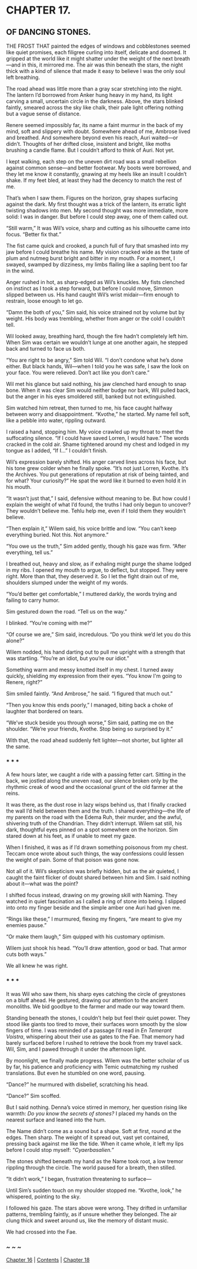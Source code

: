 # CHAPTER 17.

## OF DANCING STONES.


THE FROST THAT painted the edges of windows and cobblestones seemed like quiet promises, each filigree curling into itself, delicate and doomed. It gripped at the world like it might shatter under the weight of the next breath—and in this, it mirrored me. The air was thin beneath the stars, the night thick with a kind of silence that made it easy to believe I was the only soul left breathing.

The road ahead was little more than a gray scar stretching into the night. The lantern I’d borrowed from Anker hung heavy in my hand, its light carving a small, uncertain circle in the darkness. Above, the stars blinked faintly, smeared across the sky like chalk, their pale light offering nothing but a vague sense of distance.  

Renere seemed impossibly far, its name a faint murmur in the back of my mind, soft and slippery with doubt. Somewhere ahead of me, Ambrose lived and breathed. And somewhere beyond even his reach, Auri waited—or didn’t. Thoughts of her drifted close, insistent and bright, like moths brushing a candle flame. But I couldn’t afford to think of Auri. Not yet.  

I kept walking, each step on the uneven dirt road was a small rebellion against common sense—and better footwear. My boots were borrowed, and they let me know it constantly, gnawing at my heels like an insult I couldn’t shake. If my feet bled, at least they had the decency to match the rest of me.

That’s when I saw them. Figures on the horizon, gray shapes surfacing against the dark. My first thought was a trick of the lantern, its erratic light twisting shadows into men. My second thought was more immediate, more solid: I was in danger. But before I could step away, one of them called out.

“Still warm,” It was Wil’s voice, sharp and cutting as his silhouette came into focus. “Better fix that.”

The fist came quick and crooked, a punch full of fury that smashed into my jaw before I could breathe his name. My vision cracked wide as the taste of plum and nutmeg burst bright and bitter in my mouth. For a moment, I swayed, swamped by dizziness, my limbs flailing like a sapling bent too far in the wind.

Anger rushed in hot, as sharp-edged as Wil’s knuckles. My fists clenched on instinct as I took a step forward, but before I could move, Simmon slipped between us. His hand caught Wil’s wrist midair—firm enough to restrain, loose enough to let go.

“Damn the both of you,” Sim said, his voice strained not by volume but by weight. His body was trembling, whether from anger or the cold I couldn’t tell.

Wil looked away, breathing hard, though the fire hadn’t completely left him. When Sim was certain we wouldn’t lunge at one another again, he stepped back and turned to face us both.  

“You are right to be angry,” Sim told Wil. “I don’t condone what he’s done either. But black hands, Wil—when I told you he was safe, I saw the look on your face. You were relieved. Don’t act like you don’t care.”  

Wil met his glance but said nothing, his jaw clenched hard enough to snap bone. When it was clear Sim would neither budge nor bark, Wil pulled back, but the anger in his eyes smoldered still, banked but not extinguished.  

Sim watched him retreat, then turned to me, his face caught halfway between worry and disappointment. “Kvothe,” he started. My name fell soft, like a pebble into water, rippling outward.  

I raised a hand, stopping him. My voice crawled up my throat to meet the suffocating silence. “If I could have saved Lorren, I would have.” The words cracked in the cold air. Shame tightened around my chest and lodged in my tongue as I added, “If I…” I couldn’t finish.  

Wil’s expression barely shifted. His anger carved lines across his face, but his tone grew colder when he finally spoke. “It’s not just Lorren, Kvothe. It’s the Archives. You put generations of reputation at risk of being tainted, and for what? Your curiosity?” He spat the word like it burned to even hold it in his mouth.  

“It wasn’t just that,” I said, defensive without meaning to be. But how could I explain the weight of what I’d found, the truths I had only begun to uncover? They wouldn’t believe me. Tehlu help me, even if I told them they wouldn’t believe.  

“Then explain it,” Wilem said, his voice brittle and low. “You can’t keep everything buried. Not this. Not anymore.”  

“You owe us the truth,” Sim added gently, though his gaze was firm. “After everything, tell us.”  

I breathed out, heavy and slow, as if exhaling might purge the shame lodged in my ribs. I opened my mouth to argue, to deflect, but stopped. They were right. More than that, they deserved it. So I let the fight drain out of me, shoulders slumped under the weight of my words.  

“You’d better get comfortable,” I muttered darkly, the words trying and failing to carry humor.  

Sim gestured down the road. “Tell us on the way.”  

I blinked. “You’re coming with me?”  

“Of course we are,” Sim said, incredulous. “Do you think we’d let you do this alone?”  

Wilem nodded, his hand darting out to pull me upright with a strength that was startling. “You’re an idiot, but you’re our idiot.”  

Something warm and messy knotted itself in my chest. I turned away quickly, shielding my expression from their eyes. “You know I'm going to Renere, right?”  

Sim smiled faintly. “And Ambrose,” he said. “I figured that much out.”  

“Then you know this ends poorly,” I managed, biting back a choke of laughter that bordered on tears.  

“We’ve stuck beside you through worse,” Sim said, patting me on the shoulder. “We’re your friends, Kvothe. Stop being so surprised by it.”  

With that, the road ahead suddenly felt lighter—not shorter, but lighter all the same.  

### * * *

A few hours later, we caught a ride with a passing fetter cart. Sitting in the back, we jostled along the uneven road, our silence broken only by the rhythmic creak of wood and the occasional grunt of the old farmer at the reins.  

It was there, as the dust rose in lazy wisps behind us, that I finally cracked the wall I’d held between them and the truth. I shared everything—the life of my parents on the road with the Edema Ruh, their murder, and the awful, shivering truth of the Chandrian. They didn’t interrupt. Wilem sat still, his dark, thoughtful eyes pinned on a spot somewhere on the horizon. Sim stared down at his feet, as if unable to meet my gaze.  

When I finished, it was as if I’d drawn something poisonous from my chest. Teccam once wrote about such things, the way confessions could lessen the weight of pain. Some of that poison was gone now.  

Not all of it. Wil’s skepticism was briefly hidden, but as the air quieted, I caught the faint flicker of doubt shared between him and Sim. I said nothing about it—what was the point?  

I shifted focus instead, drawing on my growing skill with Naming. They watched in quiet fascination as I called a ring of stone into being. I slipped into onto my finger beside and the simple amber one Auri had given me.  

“Rings like these,” I murmured, flexing my fingers, “are meant to give my enemies pause.”  

“Or make them laugh,” Sim quipped with his customary optimism.  

Wilem just shook his head. “You’ll draw attention, good or bad. That armor cuts both ways.”  

We all knew he was right.  

### * * *

It was Wil who saw them, his sharp eyes catching the circle of greystones on a bluff ahead. He gestured, drawing our attention to the ancient monoliths. We bid goodbye to the farmer and made our way toward them.  

Standing beneath the stones, I couldn’t help but feel their quiet power. They stood like giants too tired to move, their surfaces worn smooth by the slow fingers of time. I was reminded of a passage I’d read in *En Temerant Voistra*, whispering about their use as gates to the Fae. That memory had barely surfaced before I rushed to retrieve the book from my travel sack. Wil, Sim, and I pawed through it under the afternoon light.  

By moonlight, we finally made progress. Wilem was the better scholar of us by far, his patience and proficiency with Temic outmatching my rushed translations. But even he stumbled on one word, pausing.  

“Dance?” he murmured with disbelief, scratching his head.  

“Dance?” Sim scoffed.  

But I said nothing. Denna’s voice stirred in memory, her question rising like warmth: *Do you know the secrets of stones?* I placed my hands on the nearest surface and leaned into the hum.  

The Name didn’t come as a sound but a shape. Soft at first, round at the edges. Then sharp. The weight of it spread out, vast yet contained, pressing back against me like the tide. When it came whole, it left my lips before I could stop myself: *“Cyaerbasalien.”*  

The stones shifted beneath my hand as the Name took root, a low tremor rippling through the circle. The world paused for a breath, then stilled.  

“It didn’t work,” I began, frustration threatening to surface—  

Until Sim’s sudden touch on my shoulder stopped me. “Kvothe, look,” he whispered, pointing to the sky.  

I followed his gaze. The stars above were wrong. They drifted in unfamiliar patterns, trembling faintly, as if unsure whether they belonged. The air clung thick and sweet around us, like the memory of distant music.  

We had crossed into the Fae.  

### ~ ~ ~

[Chapter 16](CHAPTER_16.md) | [Contents](Contents.md) | [Chapter 18](CHAPTER_18.md)
